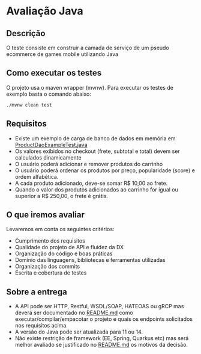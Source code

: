 # Avaliação Java


## Descrição

  O teste consiste em construir a camada de serviço de um pseudo ecommerce de games mobile utilizando Java

## Como executar os testes

  O projeto usa o maven wrapper (mvnw).
  Para executar os testes de exemplo basta o comando abaixo:

  ```sh
./mvnw clean test
  ```

## Requisitos

  - Existe um exemplo de carga de banco de dados em memória em [ProductDaoExampleTest.java](./src/test/java/br/com/supera/game/store/ProductDaoExampleTest.java)
  - Os valores exibidos no checkout (frete, subtotal e total) devem ser calculados dinamicamente
  - O usuário poderá adicionar e remover produtos do carrinho
  - O usuário poderá ordenar os produtos por preço, popularidade (score) e ordem alfabética.
  - A cada produto adicionado, deve-se somar R$ 10,00 ao frete.
  - Quando o valor dos produtos adicionados ao carrinho for igual ou superior a R$ 250,00, o frete é grátis.

## O que iremos avaliar

Levaremos em conta os seguintes critérios:

  - Cumprimento dos requisitos
  - Qualidade do projeto de API e fluidez da DX
  - Organização do código e boas práticas
  - Domínio das linguagens, bibliotecas e ferramentas utilizadas
  - Organização dos commits
  - Escrita e cobertura de testes

## Sobre a entrega

  - A API pode ser HTTP, Restful, WSDL/SOAP, HATEOAS ou gRCP mas deverá ser documentado no [README.md](./README.md) como executar/compilar/empacotar o projeto e quais os endpoints solicitados nos requisitos acima. 
  - A versão do Java pode ser atualizada para 11 ou 14.
  - Não existe restrição de framework (EE, Spring, Quarkus etc) mas será melhor avaliado se justificado no [README.md](./README.md) os motivos da decisão.
